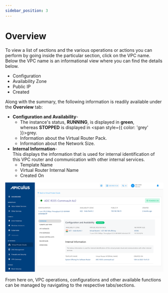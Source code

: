 ```yaml
---
sidebar_position: 3
---
```

# Overview

To view a list of sections and the various operations or actions you can perform by going inside the particular section, click on the VPC name. Below the VPC name is an informational view where you can find the details below.

- Configuration
- Availability Zone
- Public IP
- Created

Along with the summary, the following information is readily available under the **Overview** tab:

- **Configuration and Availability**-
    - The instance's status, **RUNNING**, is displayed in <span class="green">**green**</span>, whereas **STOPPED** is displayed in <span style={{ color: 'grey' }}>grey</span>.
    - Information about the Virtual Router Pack.
    - Information about the Network Size.
- **Internal Information**- <br/>
	This displays the information that is used for internal identification of this VPC router and communication with other internal services.
    - Template Name
    - Virtual Router Internal Name
    - Created On

![Create, List and View VPCs](img/CreateVPC3.png)

From here on, VPC operations, configurations and other available functions can be managed by navigating to the respective tabs/sections.





